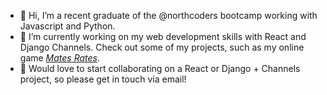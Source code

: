 - 👋 Hi, I’m a recent graduate of the @northcoders bootcamp working with Javascript and Python.
- 🌱 I’m currently working on my web development skills with React and Django Channels. Check out some of my projects, such as my online game [*Mates Rates*](https://github.com/jakejones2/mates-rate).
- 💞️ Would love to start collaborating on a React or Django + Channels project, so please get in touch via email! 

<!---
- 👀 I’m interested in 
jakejones2/jakejones2 is a ✨ special ✨ repository because its `README.md` (this file) appears on your GitHub profile.
You can click the Preview link to take a look at your changes.
--->
